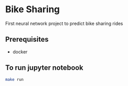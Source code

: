 # Bike Sharing
First neural network project to predict bike sharing rides

## Prerequisites
  * docker

## To run jupyter notebook

```bash
make run
```


